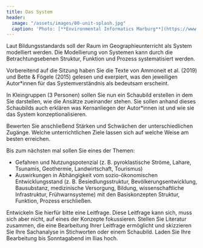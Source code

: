```yaml
---
title: Das System
header:
  image: "/assets/images/00-unit-splash.jpg"
  caption: 'Photo: [**Environmental Informatics Marburg**](https://www.flickr.com/environmentalinformatics-marburg/)'
---
```


Laut Bildungsstandards soll der Raum im Geographieunterricht als System modelliert werden. Die Modellierung von Systemen kann durch die Betrachtungsebenen Struktur, Funktion und Prozess systematisiert werden. 
<!--more-->

Vorbereitend auf die Sitzung haben Sie die Texte von Ammoneit et al. (2019) und Bette & Fögele (2015) gelesen und exerpiert, was den jeweiligen Autor*innen für das Systemverständnis als bedeutsam erscheint.

In Kleingruppen (3 Personen) sollen Sie nun ein Schaubild erstellen in dem Sie darstellen, wie die Ansätze zueinander stehen. Sie sollen anhand dieses Schaubilds auch erklären was Kernanliegen der Autor*innen ist und wie sie das System konzeptionalisieren. 

Bewerten Sie anschließend Stärken und Schwächen der unterschiedlichen Zugänge. Welche unterrichtlichen Ziele lassen sich auf welche Weise am besten erreichen. 

Bis zum nächsten mal sollen Sie eines der Themen: 
* Gefahren und Nutzungspotenzial (z. B. pyroklastische Ströme, Lahare, Tsunamis, Geothermie, Landwirtschaft, Tourismus)
* Auswirkungen in Abhängigkeit vom sozio-ökonomischen Entwicklungsstand (z. B. Besiedlungsstruktur, Bevölkerungsentwicklung, Bausubstanz, medizinische Versorgung, Bildung, wissenschaftliche Infrastruktur, Frühwarnsysteme)
mit den Basiskonzepten Struktur, Funktion, Prozess erschließen.

Entwickeln Sie hierfür bitte eine Leitfrage. Diese Leitfrage kann sich, muss sich aber nicht, auf eines der Konzepte fokussieren. Stellen Sie Literatur zusammen, die eine Bearbeitung Ihrer Leitfrage ermöglicht und skizzieren Sie Ihre Sachanalyse in Stichworten oder einem Schaubild. Laden Sie Ihre Bearbeitung bis Sonntagabend im Ilias hoch.

